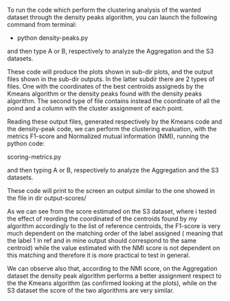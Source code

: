 To run the code which perform the clustering analysis of the wanted dataset through the density peaks algorithm,
you can launch the following command from terminal:
- python density-peaks.py 

and then type A or B, respectively to analyze the Aggregation and the S3 datasets.

These code will produce the plots shown in sub-dir plots, and the output files shown in the sub-dir outputs.
In the latter subdir there are 2 types of files.
One with the coordinates of the best centroids assigneds by the Kmeans algorithm or  the density peaks found with
the density peaks algorithm.
The second type of file contains instead the coordinate of all the poind and a column with the cluster assignment of each point.

Reading these output files,  generated respectively by the Kmeans code and the density-peak code, we can perform the clustering evaluation, with the metrics F1-score and Normalized mutual information (NMI), running the python code:

scoring-metrics.py

and then typing A or B, respectively to analyze the Aggregation and the S3 datasets.

These code will print to the screen an output similar to the one showed in the file in dir output-scores/

As we can see from the score estimated on the S3 dataset, where i tested the effect of reording the coordinated of the centroids found by my algorithm accordingly to the list of reference centroids, the F1-score is very much dependent on the matching order of the label assigned ( meaning that the label 1 in ref and in mine output should correspond to the same centroid) while the value estimated with the NMI score is not dependent on this matching and therefore it is more practical to test in general.

We can observe also that, according to the NMI score, on the Aggregation dataset the density peak algorithm performs a better assignment respect to the the Kmeans algorithm (as confirmed looking at the plots), while on the S3 dataset the score of the two algorithms are very similar.

